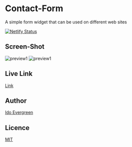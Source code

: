 # Contact-Form
A simple form widget that can be used on different web sites

[![Netlify Status](https://api.netlify.com/api/v1/badges/46585d4c-48b4-42fd-aa3a-2174a870f1a0/deploy-status)](https://app.netlify.com/sites/contactform-2aad8b/deploys)
## Screen-Shot

![preview1](https://res.cloudinary.com/evergreenx/image/upload/v1607118119/contactform-2aad8b.netlify.app__ozt5lq.png)
![preview1](https://res.cloudinary.com/evergreenx/image/upload/v1607118119/contactform-2aad8b.netlify.app__1_srluxs.png)


## Live Link 
[Link](https://contactform-2aad8b.netlify.app/)


## Author
[Ido Evergreen](https://github.com/evergreen2001)

## Licence
[MIT](https://opensource.org/licenses/MIT)
